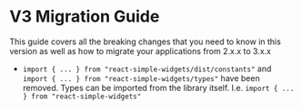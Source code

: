 # V3 Migration Guide

This guide covers all the breaking changes that you need to know in this version as well as how to
migrate your applications from 2.x.x to 3.x.x

-   `import { ... } from "react-simple-widgets/dist/constants"` and `import { ... } from "react-simple-widgets/types"`
    have been removed. Types can be imported from the library itself. I.e. `import { ... } from "react-simple-widgets"`
